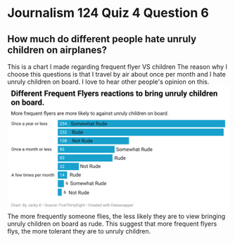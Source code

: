 # Journalism 124 Quiz 4 Question 6
## How much do different people hate unruly children on airplanes?
This is a chart I made regarding frequent flyer VS children
The reason why I choose this questions is that I travel by air about once per month and I hate unruly children on board. I love to hear other people's opinion on this.
![chart](Hy9vW-different-frequent-flyers-reactions-to-bring-unruly-children-on-board-.png)
The more frequently someone flies, the less likely they are to view bringing unruly children on board as rude. This suggest that more frequent flyers flys, the more tolerant they are to unruly children.
